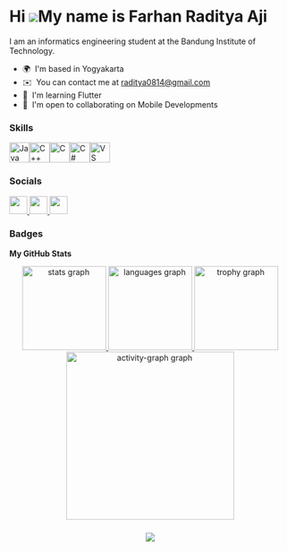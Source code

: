 Hi ![](https://user-images.githubusercontent.com/18350557/176309783-0785949b-9127-417c-8b55-ab5a4333674e.gif)My name is Farhan Raditya Aji
==========================================================================================================================================

I am an informatics engineering student at the Bandung Institute of Technology.

* 🌍  I'm based in Yogyakarta
* ✉️  You can contact me at [raditya0814@gmail.com](mailto:raditya0814@gmail.com)
* 🧠  I'm learning Flutter
* 🤝  I'm open to collaborating on Mobile Developments

### Skills


<p align="left">
<a href="https://www.oracle.com/java/" target="_blank" rel="noreferrer"><img src="https://raw.githubusercontent.com/danielcranney/readme-generator/main/public/icons/skills/java-colored.svg" width="36" height="36" alt="Java" /></a><a href="https://docs.microsoft.com/en-us/cpp/?view=msvc-170" target="_blank" rel="noreferrer"><img src="https://raw.githubusercontent.com/danielcranney/readme-generator/main/public/icons/skills/cplusplus-colored.svg" width="36" height="36" alt="C++" /></a><a href="https://docs.microsoft.com/en-us/cpp/?view=msvc-170" target="_blank" rel="noreferrer"><img src="https://raw.githubusercontent.com/danielcranney/readme-generator/main/public/icons/skills/c-colored.svg" width="36" height="36" alt="C" /></a><a href="https://docs.microsoft.com/en-us/dotnet/csharp/" target="_blank" rel="noreferrer"><img src="https://raw.githubusercontent.com/danielcranney/readme-generator/main/public/icons/skills/csharp-colored.svg" width="36" height="36" alt="C#" /></a><a href="https://code.visualstudio.com/" target="_blank" rel="noreferrer"><img src="https://raw.githubusercontent.com/danielcranney/readme-generator/main/public/icons/skills/visualstudiocode.svg" width="36" height="36" alt="VS Code" /></a>
</p>


### Socials

<p align="left"> <a href="https://www.github.com/sibobbbbbb" target="_blank" rel="noreferrer"> <picture> <source media="(prefers-color-scheme: dark)" srcset="https://raw.githubusercontent.com/danielcranney/readme-generator/main/public/icons/socials/github-dark.svg" /> <source media="(prefers-color-scheme: light)" srcset="https://raw.githubusercontent.com/danielcranney/readme-generator/main/public/icons/socials/github.svg" /> <img src="https://raw.githubusercontent.com/danielcranney/readme-generator/main/public/icons/socials/github.svg" width="32" height="32" /> </picture> </a> <a href="http://www.instagram.com/farhan.raditya29" target="_blank" rel="noreferrer"> <picture> <source media="(prefers-color-scheme: dark)" srcset="https://raw.githubusercontent.com/danielcranney/readme-generator/main/public/icons/socials/instagram-dark.svg" /> <source media="(prefers-color-scheme: light)" srcset="https://raw.githubusercontent.com/danielcranney/readme-generator/main/public/icons/socials/instagram.svg" /> <img src="https://raw.githubusercontent.com/danielcranney/readme-generator/main/public/icons/socials/instagram.svg" width="32" height="32" /> </picture> </a> <a href="https://www.linkedin.com/in/farhan-raditya-b807272a0" target="_blank" rel="noreferrer"> <picture> <source media="(prefers-color-scheme: dark)" srcset="https://raw.githubusercontent.com/danielcranney/readme-generator/main/public/icons/socials/linkedin-dark.svg" /> <source media="(prefers-color-scheme: light)" srcset="https://raw.githubusercontent.com/danielcranney/readme-generator/main/public/icons/socials/linkedin.svg" /> <img src="https://raw.githubusercontent.com/danielcranney/readme-generator/main/public/icons/socials/linkedin.svg" width="32" height="32" /> </picture> </a></p>

### Badges

<b>My GitHub Stats</b>

<div align="center">
  <a href="http://www.github.com/sibobbbbbb">
    <img src="https://github-readme-stats.vercel.app/api?username=sibobbbbbb&hide_title=false&hide_rank=false&show_icons=true&include_all_commits=true&count_private=true&disable_animations=false&title_color=0891b2&text_color=ffffff&icon_color=0891b2&bg_color=1c1917&hide_border=true&order=1" height="150" alt="stats graph"  />
  </a>
  <a href="http://www.github.com/sibobbbbbb">
    <img src="https://github-readme-stats.vercel.app/api/top-langs?username=sibobbbbbb&locale=en&hide_title=false&layout=compact&card_width=320&langs_count=5&title_color=0891b2&text_color=ffffff&icon_color=0891b2&bg_color=1c1917&hide_border=true&order=2" height="150" alt="languages graph"  />
  </a>
  <a href="http://www.github.com/sibobbbbbb">
    <img src="https://github-profile-trophy.vercel.app?username=sibobbbbbb&theme=dracula&column=-1&row=1&margin-w=8&margin-h=8&no-bg=false&no-frame=false&title_color=0891b2&text_color=ffffff&bg_color=1c1917&hide_border=true&order=4" height="150" alt="trophy graph"  />
  </a>
  <a href="http://www.github.com/sibobbbbbb">
    <img src="https://github-readme-activity-graph.vercel.app/graph?username=sibobbbbbb&radius=16&theme=react-dark&bg_color=1c1917&color=0891b2&line=0891b2&point=0891b2&area=true&hide_border=true&order=5" height="300" alt="activity-graph graph"  />
  </a>
</div>

###

<div align="center">
  <img src="https://profile-counter.glitch.me/sibobbbbbb/count.svg?"  />
</div>
